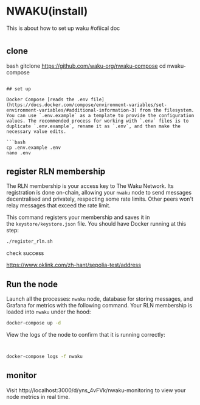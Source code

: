 # NWAKU(install)

This is about how to set up waku
#ofiical doc
#


## clone

bash
gitclone https://github.com/waku-org/nwaku-compose
cd nwaku-compose
```

## set up

Docker Compose [reads the .env file](https://docs.docker.com/compose/environment-variables/set-environment-variables/#additional-information-3) from the filesystem. You can use `.env.example` as a template to provide the configuration values. The recommended process for working with `.env` files is to duplicate `.env.example`, rename it as `.env`, and then make the necessary value edits.

```bash
cp .env.example .env
nano .env
```

## register RLN membership[](https://docs.waku.org/guides/nwaku/run-docker-compose#register-for-rln-membership)

The RLN membership is your access key to The Waku Network. Its registration is done on-chain, allowing your `nwaku` node to send messages decentralised and privately, respecting some rate limits. Other peers won't relay messages that exceed the rate limit.

This command registers your membership and saves it in the `keystore/keystore.json` file. You should have Docker running at this step:

```bash
./register_rln.sh
```

check success

https://www.oklink.com/zh-hant/sepolia-test/address

## Run the node[](https://docs.waku.org/guides/nwaku/run-docker-compose#run-the-node)

Launch all the processes: `nwaku` node, database for storing messages, and Grafana for metrics with the following command. Your RLN membership is loaded into `nwaku` under the hood:

```bash
docker-compose up -d
```

View the logs of the node to confirm that it is running correctly:

```bash


docker-compose logs -f nwaku
```

## monitor

Visit http://localhost:3000/d/yns_4vFVk/nwaku-monitoring to view your node metrics in real time.

